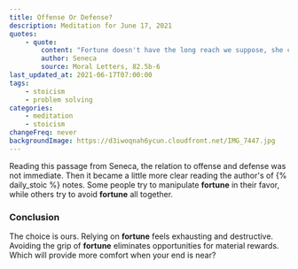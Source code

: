 ```yaml
---
title: Offense Or Defense?
description: Meditation for June 17, 2021
quotes:
    - quote:
        content: "Fortune doesn't have the long reach we suppose, she can only lay siege to those who hold her tight. So, let's step back from her as much as possible."
        author: Seneca
        source: Moral Letters, 82.5b-6
last_updated_at: 2021-06-17T07:00:00
tags:
    - stoicism
    - problem solving
categories:
    - meditation
    - stoicism
changeFreq: never
backgroundImage: https://d3iwoqnah6ycun.cloudfront.net/IMG_7447.jpg
---
```


Reading this passage from Seneca, the relation to offense and defense was not immediate. Then it became a little more 
clear reading the author's of {% daily_stoic %} notes. Some people try to manipulate **fortune** in their favor, while 
others try to avoid **fortune** all together.

### Conclusion

The choice is ours. Relying on **fortune** feels exhausting and destructive. Avoiding the grip of **fortune** eliminates 
opportunities for material rewards. Which will provide more comfort when your end is near?
